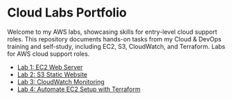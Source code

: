# Cloud Labs Portfolio
Welcome to my AWS labs, showcasing skills for entry-level cloud support roles. This repository documents hands-on tasks from my Cloud & DevOps training and self-study, including EC2, S3, CloudWatch, and Terraform.
Labs for AWS cloud support roles.
- [Lab 1: EC2 Web Server](ec2-web-server.md)
- [Lab 2: S3 Static Website](s3-static-website.md)
- [Lab 3: CloudWatch Monitoring](cloudwatch-monitoring.md)
- [Lab 4: Automate EC2 Setup with Terraform](terraform-ec2.md)
